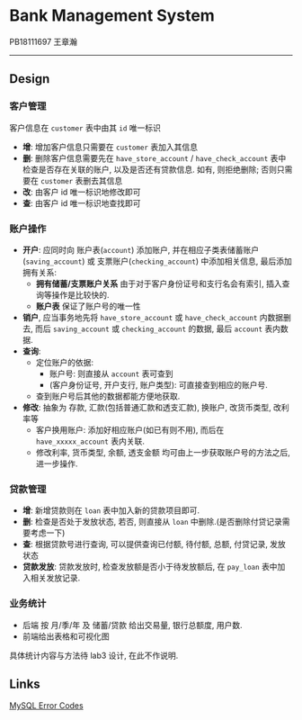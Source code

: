 # Bank Management System

PB18111697 王章瀚

-----

## Design

### 客户管理

客户信息在 `customer` 表中由其 `id` 唯一标识

- **增**: 增加客户信息只需要在 `customer` 表加入其信息
- **删**: 删除客户信息需要先在 `have_store_account` / `have_check_account` 表中检查是否存在关联的账户, 以及是否还有贷款信息. 如有, 则拒绝删除; 否则只需要在 `customer` 表删去其信息
- **改**: 由客户 id 唯一标识地修改即可
- **查**: 由客户 id 唯一标识地查找即可

### 账户操作

- **开户**: 应同时向 账户表(`account`) 添加账户, 并在相应子类表储蓄账户(`saving_account`) 或 支票账户(`checking_account`) 中添加相关信息, 最后添加拥有关系:
  - **拥有储蓄/支票账户关系** 由于对于客户身份证号和支行名会有索引, 插入查询等操作是比较快的.
  - **账户表** 保证了账户号的唯一性
- **销户**, 应当事务地先将 `have_store_account` 或 `have_check_account` 内数据删去, 而后 `saving_account` 或 `checking_account` 的数据, 最后 `account` 表内数据.
- **查询**: 
  - 定位账户的依据: 
    - 账户号: 则直接从 `account` 表可查到
    - (客户身份证号, 开户支行, 账户类型): 可直接查到相应的账户号.
  - 查到账户号后其他的数据都能方便地获取.
- **修改**: 抽象为 存款, 汇款(包括普通汇款和透支汇款), 换账户, 改货币类型, 改利率等
  - 客户换用账户: 添加好相应账户(如已有则不用), 而后在 `have_xxxxx_account` 表内关联.
  - 修改利率, 货币类型, 余额, 透支金额 均可由上一步获取账户号的方法之后, 进一步操作.

### 贷款管理

- **增**: 新增贷款则在 `loan` 表中加入新的贷款项目即可.
- **删**: 检查是否处于发放状态, 若否, 则直接从 `loan` 中删除.(是否删除付贷记录需要考虑一下)
- **查**: 根据贷款号进行查询, 可以提供查询已付额, 待付额, 总额, 付贷记录, 发放状态
- **贷款发放**: 贷款发放时, 检查发放额是否小于待发放额后, 在 `pay_loan` 表中加入相关发放记录.

### 业务统计

- 后端 按 月/季/年 及 储蓄/贷款 给出交易量, 银行总额度, 用户数. 
- 前端给出表格和可视化图

具体统计内容与方法待 lab3 设计, 在此不作说明.

## Links

[MySQL Error Codes](https://docs.oracle.com/cd/E17952_01/mysql-errors-8.0-en/)